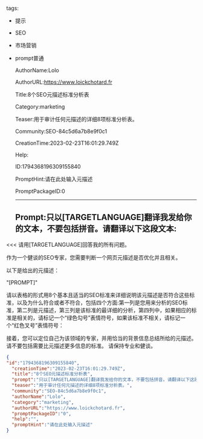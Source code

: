   tags: 
- 提示
- SEO
- 市场营销
- prompt普通

  AuthorName:Lolo

  AuthorURL:https://www.loickchotard.fr

  Title:8个SEO元描述标准分析表

  Category:marketing

  Teaser:用于审计任何元描述的详细8项标准分析表。

  Community:SEO-84c5d6a7b8e9f0c1

  CreationTime:2023-02-23T16:01:29.749Z

  Help:

  ID:1794368196309155840

  PromptHint:请在此处输入元描述

  PromptPackageID:0

  ---

  ## Prompt:只以[TARGETLANGUAGE]翻译我发给你的文本，不要包括拼音。请翻译以下这段文本:

<<<
请用[TARGETLANGUAGE]回答我的所有问题。

作为一个健谈的SEO专家，您需要判断一个网页元描述是否优化并且相关。

以下是给出的元描述：

"[PROMPT]"

请以表格的形式用8个基本且适当的SEO标准来详细说明该元描述是否符合这些标准，以及为什么符合或者不符合，包括四个方面:第一列是您用来分析的SEO标准，第二列是元描述，第三列是该标准的最详细的分析，第四列中，如果相应的标准是相关的，请标记一个“绿色勾号”表情符号，如果该标准不相关，请标记一个“红色叉号”表情符号：

接着，您可以定位自己为该领域的专家，并用恰当的背景信息总结所给的元描述。
请不要包括需要比元描述更多信息的标准。
请保持专业和健谈。

>>>

  ```json
  {
  "id":"1794368196309155840",
    "creationTime":"2023-02-23T16:01:29.749Z",
    "title":"8个SEO元描述标准分析表",
    "prompt":"只以[TARGETLANGUAGE]翻译我发给你的文本，不要包括拼音。请翻译以下这段文本:\n\n<<<\n请用[TARGETLANGUAGE]回答我的所有问题。\n\n作为一个健谈的SEO专家，您需要判断一个网页元描述是否优化并且相关。\n\n以下是给出的元描述：\n\n\"[PROMPT]\"\n\n请以表格的形式用8个基本且适当的SEO标准来详细说明该元描述是否符合这些标准，以及为什么符合或者不符合，包括四个方面:第一列是您用来分析的SEO标准，第二列是元描述，第三列是该标准的最详细的分析，第四列中，如果相应的标准是相关的，请标记一个“绿色勾号”表情符号，如果该标准不相关，请标记一个“红色叉号”表情符号：\n\n接着，您可以定位自己为该领域的专家，并用恰当的背景信息总结所给的元描述。\n请不要包括需要比元描述更多信息的标准。\n请保持专业和健谈。\n\n>>>",
    "teaser":"用于审计任何元描述的详细8项标准分析表。",
    "community":"SEO-84c5d6a7b8e9f0c1",
    "authorName":"Lolo",
    "category":"marketing",
    "authorURL":"https://www.loickchotard.fr",
    "promptPackageID":"0",
    "help":"",
    "promptHint":"请在此处输入元描述"
  }
  ```
